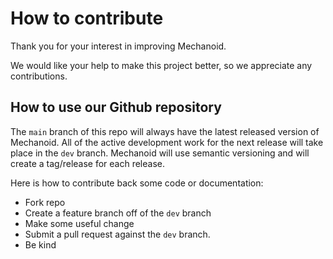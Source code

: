# How to contribute

Thank you for your interest in improving Mechanoid.

We would like your help to make this project better, so we appreciate any contributions.

## How to use our Github repository

The `main` branch of this repo will always have the latest released version of Mechanoid. All of the active development work for the next release will take place in the `dev` branch. Mechanoid will use semantic versioning and will create a tag/release for each release.

Here is how to contribute back some code or documentation:

- Fork repo
- Create a feature branch off of the `dev` branch
- Make some useful change
- Submit a pull request against the `dev` branch.
- Be kind
